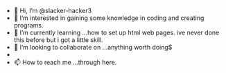 - 👋 Hi, I’m @slacker-hacker3
- 👀 I’m interested in gaining some knowledge in coding and creating programs.
- 🌱 I’m currently learning ...how to set up html web pages. ive never done this before but i got a little skill.
- 💞️ I’m looking to collaborate on ...anything worth doing$
- 
- 📫 How to reach me ...through here.

<!---
slacker-hacker3/slacker-hacker3 is a ✨ special ✨ repository because its `README.md` (this file) appears on your GitHub profile.
You can click the Preview link to take a look at your changes.
--->
